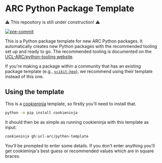 # ARC Python Package Template

⚠️ This repository is still under construction! ⚠️

[![pre-commit](https://img.shields.io/badge/pre--commit-enabled-brightgreen?logo=pre-commit&logoColor=white)](https://github.com/pre-commit/pre-commit)

This is a Python package template for new ARC Python packages.
It automatically creates new Python packages with the recommended tooling set up and ready to go.
The recommended tooling is documented on the [UCL-ARC/python-tooling website](http://github-pages.arc.ucl.ac.uk/python-tooling/).

If you're making a package within a community that has an existing package template (e.g., [`scikit-hep`](https://github.com/scikit-hep/cookie)), we recommend using their template instead of this one.

## Using the template

This is a [cookieninja](https://cookieninja.readthedocs.io/en/latest/) template, so firstly you'll need to install that.

```bash
python -m pip install cookieninja
```

It should then be as simple as running cookieninja with this template as input:

```bash
cookieninja gh:ucl-arc/python-template
```

You'll be prompted to enter some details. If you don't enter anything you'll get cookieninja's best guess or recommended values which are in square braces.
